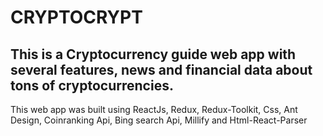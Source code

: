 # CRYPTOCRYPT

## This is a Cryptocurrency guide web app with several features, news and financial data about tons of cryptocurrencies.

This web app was built using ReactJs, Redux, Redux-Toolkit, Css, Ant Design, Coinranking Api, Bing search Api, Millify and Html-React-Parser

